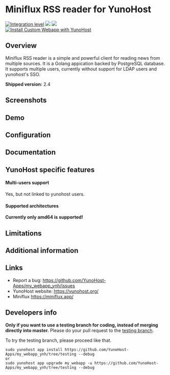 # Miniflux RSS reader for YunoHost

[![Integration level](https://dash.yunohost.org/integration/miniflux.svg)](https://dash.yunohost.org/appci/app/miniflux) ![](https://ci-apps.yunohost.org/ci/badges/miniflux.status.svg) ![](https://ci-apps.yunohost.org/ci/badges/miniflux.maintain.svg)  
[![Install Custom Webapp with YunoHost](https://install-app.yunohost.org/install-with-yunohost.png)](https://install-app.yunohost.org/?app=miniflux)

## Overview

Miniflux RSS reader is a simple and powerful client for reading news from multiple sources. It is a Golang appication backed by PostgreSQL database. It supports multiple users, currently without support for LDAP
users and yunohost's SSO.

**Shipped version:** 2.4

## Screenshots

## Demo

## Configuration

## Documentation

## YunoHost specific features

#### Multi-users support

Yes, but not linked to yunohost users.

#### Supported architectures

**Currently only amd64 is supported!**

## Limitations

## Additional information

## Links

 * Report a bug: https://github.com/YunoHost-Apps/my_webapp_ynh/issues
 * YunoHost website: https://yunohost.org/
 * Miniflux https://miniflux.app/


Developers info
----------------

**Only if you want to use a testing branch for coding, instead of merging directly into master.**
Please do your pull request to the [testing branch](https://github.com/YunoHost-Apps/my_webapp_ynh/tree/testing).

To try the testing branch, please proceed like that.
```
sudo yunohost app install https://github.com/YunoHost-Apps/my_webapp_ynh/tree/testing --debug
or
sudo yunohost app upgrade my_webapp -u https://github.com/YunoHost-Apps/my_webapp_ynh/tree/testing --debug
```
